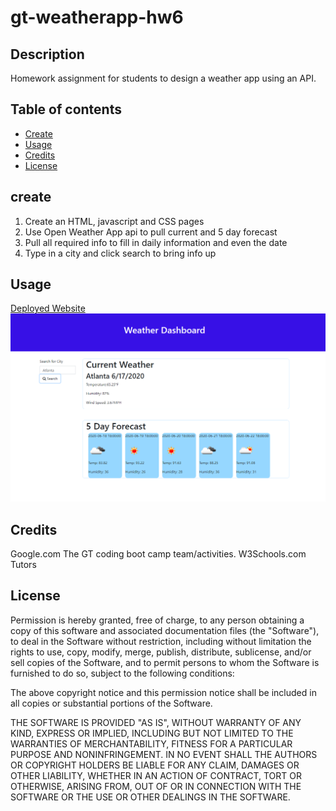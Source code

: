 # gt-weatherapp-hw6
## Description

Homework assignment for students to design a weather app using an API.

## Table of contents

* [Create](#create)
* [Usage](#usage)
* [Credits](#credits)
* [License](#license)

## create

1. Create an HTML, javascript and CSS pages
2. Use Open Weather App api to pull current and 5 day forecast
3. Pull all required info to fill in daily information and even the date
4. Type in a city and click search to bring info up



## Usage

[Deployed Website](https://lead81.github.io/gt-dayplanner-hw5/)
![gthw6](./image/gthw6.PNG)

## Credits

Google.com
The GT coding boot camp team/activities.
W3Schools.com
Tutors

## License

Permission is hereby granted, free of charge, to any person obtaining a copy of this software and associated documentation files (the "Software"), to deal in the Software without restriction, including without limitation the rights to use, copy, modify, merge, publish, distribute, sublicense, and/or sell copies of the Software, and to permit persons to whom the Software is furnished to do so, subject to the following conditions:

The above copyright notice and this permission notice shall be included in all copies or substantial portions of the Software.

THE SOFTWARE IS PROVIDED "AS IS", WITHOUT WARRANTY OF ANY KIND, EXPRESS OR IMPLIED, INCLUDING BUT NOT LIMITED TO THE WARRANTIES OF MERCHANTABILITY, FITNESS FOR A PARTICULAR PURPOSE AND NONINFRINGEMENT. IN NO EVENT SHALL THE AUTHORS OR COPYRIGHT HOLDERS BE LIABLE FOR ANY CLAIM, DAMAGES OR OTHER LIABILITY, WHETHER IN AN ACTION OF CONTRACT, TORT OR OTHERWISE, ARISING FROM, OUT OF OR IN CONNECTION WITH THE SOFTWARE OR THE USE OR OTHER DEALINGS IN THE SOFTWARE.